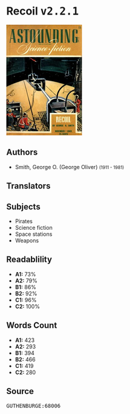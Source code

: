 # Recoil <kbd>v2.2.1</kbd>

![](./cover.medium.jpg "")

## Authors


 - Smith, George O. (George Oliver) <small>(1911 - 1981)</small>

## Translators



## Subjects


 - Pirates
 - Science fiction
 - Space stations
 - Weapons

## Readablility


 - **A1:** 73%
 - **A2:** 79%
 - **B1:** 86%
 - **B2:** 92%
 - **C1:** 96%
 - **C2:** 100%

## Words Count


 - **A1:** 423
 - **A2:** 293
 - **B1:** 394
 - **B2:** 466
 - **C1:** 419
 - **C2:** 280

## Source


<kbd>GUTHENBURGE:68006</kbd>
